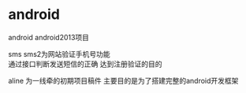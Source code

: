 android
=======

android   android2013项目


sms sms2为网站验证手机号功能  
通过接口判断发送短信的正确  达到注册验证的目的

aline 为一线牵的初期项目稿件  主要目的是为了搭建完整的android开发框架
